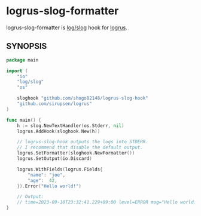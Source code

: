 # logrus-slog-formatter

logrus-slog-formatter is [log/slog](https://pkg.go.dev/log/slog) hook for [logrus](https://github.com/sirupsen/logrus).

## SYNOPSIS

```go
package main

import (
	"io"
	"log/slog"
	"os"

	sloghook "github.com/shogo82148/logrus-slog-hook"
	"github.com/sirupsen/logrus"
)

func main() {
	h := slog.NewTextHandler(os.Stderr, nil)
	logrus.AddHook(sloghook.New(h))

	// logrus-slog-hook outputs the logs into STDERR.
	// I recommend that disable the default output.
	logrus.SetFormatter(sloghook.NewFormatter())
	logrus.SetOutput(io.Discard)

	logrus.WithFields(logrus.Fields{
		"name": "joe",
		"age":  42,
	}).Error("Hello world!")

	// Output:
	// time=2023-09-10T23:32:41.229+09:00 level=ERROR msg="Hello world!" age=42 name=joe
}
```
